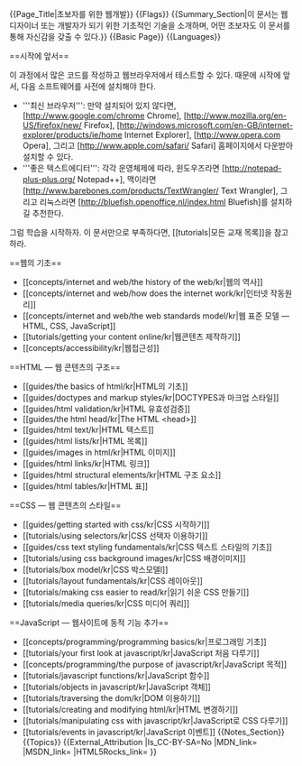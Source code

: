 {{Page_Title|초보자를 위한 웹개발}}
{{Flags}}
{{Summary_Section|이 문서는 웹 디자이너 또는 개발자가 되기 위한 기초적인 기술을 소개하며, 어떤 초보자도 이 문서를 통해 자신감을 갖출 수 있다.}}
{{Basic Page}}
{{Languages}}



==시작에 앞서==

이 과정에서 많은 코드를 작성하고 웹브라우저에서 테스트할 수 있다. 때문에 시작에 앞서, 다음 소프트웨어를 사전에 설치해야 한다.

* '''최신 브라우저''': 만약 설치되어 있지 않다면, [http://www.google.com/chrome Chrome], [http://www.mozilla.org/en-US/firefox/new/ Firefox], [http://windows.microsoft.com/en-GB/internet-explorer/products/ie/home Internet Explorer], [http://www.opera.com Opera], 그리고 [http://www.apple.com/safari/ Safari] 홈페이지에서 다운받아 설치할 수 있다.
* '''좋은 텍스트에디터''': 각각 운영체제에 따라, 윈도우즈라면 [http://notepad-plus-plus.org/ Notepad++], 맥이라면[http://www.barebones.com/products/TextWrangler/ Text Wrangler], 그리고 리눅스라면 [http://bluefish.openoffice.nl/index.html Bluefish]를 설치하길 추천한다.

그럼 학습을 시작하자. 이 문서만으로 부족하다면, [[tutorials|모든 교재 목록]]을 참고하라.

==웹의 기초==

* [[concepts/internet and web/the history of the web/kr|웹의 역사]]
* [[concepts/internet and web/how does the internet work/kr|인터넷 작동원리]]
* [[concepts/internet and web/the web standards model/kr|웹 표준 모델 — HTML, CSS, JavaScript]]
* [[tutorials/getting your content online/kr|웹콘텐츠 제작하기]]
* [[concepts/accessibility/kr|웹접근성]]

==HTML — 웹 콘텐츠의 구조==

* [[guides/the basics of html/kr|HTML의 기초]]
* [[guides/doctypes and markup styles/kr|DOCTYPES과 마크업 스타일]]
* [[guides/html validation/kr|HTML 유효성검증]]
* [[guides/the html head/kr|The HTML &lt;head&gt;]]
* [[guides/html text/kr|HTML 텍스트]]
* [[guides/html lists/kr|HTML 목록]]
* [[guides/images in html/kr|HTML 이미지]]
* [[guides/html links/kr|HTML 링크]]
* [[guides/html structural elements/kr|HTML 구조 요소]]
* [[guides/html tables/kr|HTML 표]]

==CSS — 웹 콘텐츠의 스타일==

* [[guides/getting started with css/kr|CSS 시작하기]]
* [[tutorials/using selectors/kr|CSS 선택자 이용하기]]
* [[guides/css text styling fundamentals/kr|CSS 텍스트 스타일의 기초]]
* [[tutorials/using css background images/kr|CSS 배경이미지]]
* [[tutorials/box model/kr|CSS 박스모델l]]
* [[tutorials/layout fundamentals/kr|CSS 레이아웃]]
* [[tutorials/making css easier to read/kr|읽기 쉬운 CSS 만들기]]
* [[tutorials/media queries/kr|CSS 미디어 쿼리]]

==JavaScript — 웹사이트에 동적 기능 추가==

* [[concepts/programming/programming basics/kr|프로그래밍 기초]]
* [[tutorials/your first look at javascript/kr|JavaScript 처음 다루기]]
* [[concepts/programming/the purpose of javascript/kr|JavaScript 목적]]
* [[tutorials/javascript functions/kr|JavaScript 함수]]
* [[tutorials/objects in javascript/kr|JavaScript 객체]]
* [[tutorials/traversing the dom/kr|DOM 이용하기]]
* [[tutorials/creating and modifying html/kr|HTML 변경하기]]
* [[tutorials/manipulating css with javascript/kr|JavaScript로 CSS 다루기]]
* [[tutorials/events in javascript/kr|JavaScript 이벤트]]
{{Notes_Section}}
{{Topics}}
{{External_Attribution
|Is_CC-BY-SA=No
|MDN_link=
|MSDN_link=
|HTML5Rocks_link=
}}